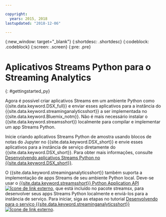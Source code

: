 ```yaml
---

copyright:
  years: 2015, 2018
lastupdated: "2018-12-06"

---
```


<!-- Attribute definitions -->
{:new_window: target="_blank"}
{:shortdesc: .shortdesc}
{:codeblock: .codeblock}
{:screen: .screen}
{:pre: .pre}

# Aplicativos Streams Python para o Streaming Analytics
{: #gettingstarted_py}

Agora é possível criar aplicativos Streams em um ambiente Python como {{site.data.keyword.DSX_full}} e enviar esses
aplicativos para a instância do {{site.data.keyword.streaminganalyticsshort}} a ser implementada no
{{site.data.keyword.Bluemix_notm}}. Não é mais necessário instalar o {{site.data.keyword.streamsshort}} localmente para compilar e implementar um app Streams Python.

Inicie criando aplicativos Streams Python de amostra usando blocos de notas do Jupyter no
{{site.data.keyword.DSX_short}}
e envie esses aplicativos para a instância de serviço diretamente do {{site.data.keyword.DSX_short}}. Para obter mais
informações, consulte [Desenvolvendo
aplicativos Streams Python no {{site.data.keyword.DSX_short}}](/docs/services/StreamingAnalytics/t_develop_apps_python.html#t_develop_python_dsx).

O {{site.data.keyword.streaminganalyticsshort}} também suporta a implementação de apps Streams de seu ambiente Python local. Deve-se usar o [{{site.data.keyword.streamsshort}} Python Application API ![Ícone de link externo](../../icons/launch-glyph.svg "Ícone de link externo")](http://ibmstreams.github.io/streamsx.documentation/docs/python/python-appapi-devguide/#50-api-features), que está incluído no pacote streamsx, para desenvolver seus apps Streams Python localmente e enviá-los para a instância de serviço. Para iniciar, siga as etapas no tutorial [Desenvolvendo para o serviço {{site.data.keyword.streaminganalyticsshort}} ![Ícone de link externo](../../icons/launch-glyph.svg "Ícone de link externo")](http://ibmstreams.github.io/streamsx.documentation/docs/python/1.6/python-appapi-devguide-2a/index.html).
